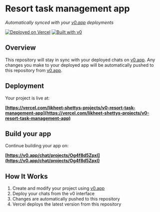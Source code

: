 # Resort task management app

*Automatically synced with your [v0.app](https://v0.app) deployments*

[![Deployed on Vercel](https://img.shields.io/badge/Deployed%20on-Vercel-black?style=for-the-badge&logo=vercel)](https://vercel.com/likheet-shettys-projects/v0-resort-task-management-app)
[![Built with v0](https://img.shields.io/badge/Built%20with-v0.app-black?style=for-the-badge)](https://v0.app/chat/projects/Og4f8d5ZpxI)

## Overview

This repository will stay in sync with your deployed chats on [v0.app](https://v0.app).
Any changes you make to your deployed app will be automatically pushed to this repository from [v0.app](https://v0.app).

## Deployment

Your project is live at:

**[https://vercel.com/likheet-shettys-projects/v0-resort-task-management-app](https://vercel.com/likheet-shettys-projects/v0-resort-task-management-app)**

## Build your app

Continue building your app on:

**[https://v0.app/chat/projects/Og4f8d5ZpxI](https://v0.app/chat/projects/Og4f8d5ZpxI)**

## How It Works

1. Create and modify your project using [v0.app](https://v0.app)
2. Deploy your chats from the v0 interface
3. Changes are automatically pushed to this repository
4. Vercel deploys the latest version from this repository